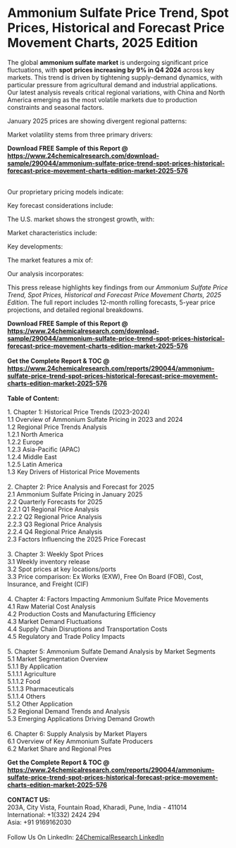 <h1>Ammonium Sulfate Price Trend, Spot Prices, Historical and Forecast Price Movement Charts, 2025 Edition</h1><p>The global <strong>ammonium sulfate market</strong> is undergoing significant price fluctuations, with <strong>spot prices increasing by 9% in Q4 2024</strong> across key markets. This trend is driven by tightening supply-demand dynamics, with particular pressure from agricultural demand and industrial applications. Our latest analysis reveals critical regional variations, with China and North America emerging as the most volatile markets due to production constraints and seasonal factors.</p><p>January 2025 prices are showing divergent regional patterns:</p><p>Market volatility stems from three primary drivers:</p><div><b>Download FREE Sample of this Report @ 
            <a href="https://www.24chemicalresearch.com/download-sample/290044/ammonium-sulfate-price-trend-spot-prices-historical-forecast-price-movement-charts-edition-market-2025-576">
            https://www.24chemicalresearch.com/download-sample/290044/ammonium-sulfate-price-trend-spot-prices-historical-forecast-price-movement-charts-edition-market-2025-576</a></b></div><br><p>Our proprietary pricing models indicate:</p><p>Key forecast considerations include:</p><p>The U.S. market shows the strongest growth, with:</p><p>Market characteristics include:</p><p>Key developments:</p><p>The market features a mix of:</p><p>Our analysis incorporates:</p><p>This press release highlights key findings from our <em>Ammonium Sulfate Price Trend, Spot Prices, Historical and Forecast Price Movement Charts, 2025 Edition</em>. The full report includes 12-month rolling forecasts, 5-year price projections, and detailed regional breakdowns.</p><div><b>Download FREE Sample of this Report @ 
            <a href="https://www.24chemicalresearch.com/download-sample/290044/ammonium-sulfate-price-trend-spot-prices-historical-forecast-price-movement-charts-edition-market-2025-576">
            https://www.24chemicalresearch.com/download-sample/290044/ammonium-sulfate-price-trend-spot-prices-historical-forecast-price-movement-charts-edition-market-2025-576</a></b></div><br><div><b>Get the Complete Report & TOC @ 
            <a href="https://www.24chemicalresearch.com/reports/290044/ammonium-sulfate-price-trend-spot-prices-historical-forecast-price-movement-charts-edition-market-2025-576">
            https://www.24chemicalresearch.com/reports/290044/ammonium-sulfate-price-trend-spot-prices-historical-forecast-price-movement-charts-edition-market-2025-576</a></b></div><br>
            <b>Table of Content:</b><p>1. Chapter 1: Historical Price Trends (2023-2024)<br />
1.1 Overview of Ammonium Sulfate Pricing in 2023 and 2024<br />
1.2 Regional Price Trends Analysis<br />
1.2.1 North America<br />
1.2.2 Europe<br />
1.2.3 Asia-Pacific (APAC)<br />
1.2.4 Middle East<br />
1.2.5 Latin America<br />
1.3 Key Drivers of Historical Price Movements<br />
<br />
2. Chapter 2: Price Analysis and Forecast for 2025<br />
2.1 Ammonium Sulfate Pricing in January 2025<br />
2.2 Quarterly Forecasts for 2025<br />
2.2.1 Q1 Regional Price Analysis<br />
2.2.2 Q2 Regional Price Analysis<br />
2.2.3 Q3 Regional Price Analysis<br />
2.2.4 Q4 Regional Price Analysis<br />
2.3 Factors Influencing the 2025 Price Forecast<br />
<br />
3. Chapter 3: Weekly Spot Prices<br />
3.1 Weekly inventory release<br />
3.2 Spot prices at key locations/ports<br />
3.3 Price comparison: Ex Works (EXW), Free On Board (FOB), Cost, Insurance, and Freight (CIF)<br />
<br />
4. Chapter 4: Factors Impacting Ammonium Sulfate Price Movements<br />
4.1 Raw Material Cost Analysis<br />
4.2 Production Costs and Manufacturing Efficiency<br />
4.3 Market Demand Fluctuations<br />
4.4 Supply Chain Disruptions and Transportation Costs<br />
4.5 Regulatory and Trade Policy Impacts<br />
<br />
5. Chapter 5: Ammonium Sulfate Demand Analysis by Market Segments<br />
5.1 Market Segmentation Overview<br />
5.1.1 By Application<br />
5.1.1.1 Agriculture<br />
5.1.1.2 Food <br />
5.1.1.3 Pharmaceuticals<br />
5.1.1.4 Others<br />
5.1.2 Other Application<br />
5.2 Regional Demand Trends and Analysis<br />
5.3 Emerging Applications Driving Demand Growth<br />
<br />
6. Chapter 6: Supply Analysis by Market Players<br />
6.1 Overview of Key Ammonium Sulfate Producers<br />
6.2 Market Share and Regional Pres</p><div><b>Get the Complete Report & TOC @ 
            <a href="https://www.24chemicalresearch.com/reports/290044/ammonium-sulfate-price-trend-spot-prices-historical-forecast-price-movement-charts-edition-market-2025-576">
            https://www.24chemicalresearch.com/reports/290044/ammonium-sulfate-price-trend-spot-prices-historical-forecast-price-movement-charts-edition-market-2025-576</a></b></div><br><b>CONTACT US:</b><br>
            203A, City Vista, Fountain Road, Kharadi, Pune, India - 411014<br>
            International: +1(332) 2424 294<br>
            Asia: +91 9169162030 <br><br>
            Follow Us On LinkedIn: <a href="https://www.linkedin.com/company/24chemicalresearch/">24ChemicalResearch LinkedIn</a>
